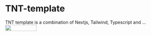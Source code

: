 # TNT-template

TNT template is a combination of Nextjs, Tailwind, Typescript and ...
<img align="left" width="100" height="20" src="[https://hits.link/hits?url=https://github.com/alii&bgRight=FAA0A0](https://repository-images.githubusercontent.com/515960347/469114f0-7051-4647-aeae-c9475c2c2cc7)" />
